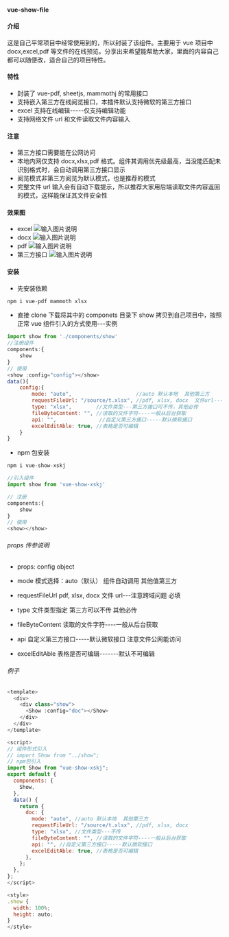 #### vue-show-file

#### 介绍

这是自己平常项目中经常使用到的，所以封装了该组件。主要用于 vue 项目中 docx,excel,pdf 等文件的在线预览。分享出来希望能帮助大家，里面的内容自己都可以随便改，适合自己的项目特性。

#### 特性

- 封装了 vue-pdf, sheetjs, mammothj 的常用接口
- 支持嵌入第三方在线阅览接口，本插件默认支持微软的第三方接口
- excel 支持在线编辑-----仅支持编辑功能
- 支持网络文件 url 和文件读取文件内容输入

#### 注意

- 第三方接口需要能在公网访问
- 本地内网仅支持 docx,xlsx,pdf 格式。组件其调用优先级最高，当没能匹配未识别格式时，会自动调用第三方接口显示
- 阅览模式非第三方阅览为默认模式，也是推荐的模式
- 完整文件 url 输入会有自动下载提示，所以推荐大家用后端读取文件内容返回的模式，这样能保证其文件安全性

#### 效果图

- excel
  ![输入图片说明](https://images.gitee.com/uploads/images/2021/0815/232205_e77b685d_7358515.png "屏幕截图.png")
- docx
  ![输入图片说明](https://images.gitee.com/uploads/images/2021/0815/232354_782f7ff4_7358515.png "屏幕截图.png")
- pdf
  ![输入图片说明](https://images.gitee.com/uploads/images/2021/0815/232535_93133ffa_7358515.png "屏幕截图.png")
- 第三方接口
  ![输入图片说明](https://images.gitee.com/uploads/images/2021/0815/232817_7132c7d3_7358515.png "屏幕截图.png")

#### 安装

- 先安装依赖

```js
npm i vue-pdf mammoth xlsx
```

- 直接 clone 下载将其中的 componets 目录下 show 拷贝到自己项目中，按照正常 vue 组件引入的方式使用---实例

```js
import show from './components/show'
//注册组件
components:{
    show
}
// 使用
<show :config="config"></show>
data(){
    config:{
        mode: "auto",                     //auto 默认本地  其他第三方
        requestFileUrl: "/source/t.xlsx", //pdf, xlsx, docx  文件url---注意跨域问题
        type: "xlsx",        //文件类型---第三方接口可不传，其他必传
        fileByteContent: "", //读取的文件字符----一般从后台获取
        api: "",              //自定义第三方接口-----默认微软接口
        excelEditAble: true, //表格是否可编辑
    }
}
```

- npm 包安装

```js
npm i vue-show-xskj

//引入组件
import show from 'vue-show-xskj'

// 注册
components:{
    show
}
// 使用
<show></show>

```

###### props 传参说明

- props: config object

- mode 模式选择：auto（默认） 组件自动调用 其他值第三方
- requestFileUrl pdf, xlsx, docx 文件 url---注意跨域问题 必填
- type 文件类型指定 第三方可以不传 其他必传
- fileByteContent 读取的文件字符----一般从后台获取
- api 自定义第三方接口-----默认微软接口 注意文件公网能访问
- excelEditAble 表格是否可编辑-------默认不可编辑

###### 例子

```js
<template>
  <div>
    <div class="show">
      <Show :config="doc"></Show>
    </div>
  </div>
</template>

<script>
// 组件形式引入
// import Show from "../show";
// npm包引入
import Show from "vue-show-xskj";
export default {
  components: {
    Show,
  },
  data() {
    return {
      doc: {
        mode: "auto", //auto 默认本地  其他第三方
        requestFileUrl: "/source/t.xlsx", //pdf, xlsx, docx
        type: "xlsx", //文件类型---不传
        fileByteContent: "", //读取的文件字符----一般从后台获取
        api: "", //自定义第三方接口-----默认微软接口
        excelEditAble: true, //表格是否可编辑
      },
    };
  },
};
</script>

<style>
.show {
  width: 100%;
  height: auto;
}
</style>

```

